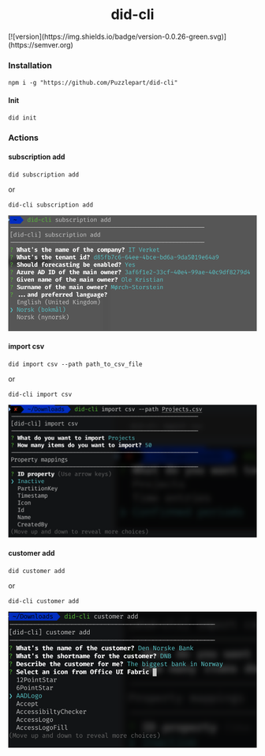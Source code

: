 <!-- ⚠️ This README has been generated from the file(s) "blueprint.md" ⚠️--><h1 align="center">did-cli</h1> [![version](https://img.shields.io/badge/version-0.0.26-green.svg)](https://semver.org)

### Installation

```shell
npm i -g "https://github.com/Puzzlepart/did-cli"
``` 

#### Init

```shell
did init
```


### Actions

#### subscription add

```shell
did subscription add
```

or

```shell
did-cli subscription add
```

![image-20210311092849679](assets/image-20210311092849679.png)


#### import csv

```shell
did import csv --path path_to_csv_file
```

or

```shell
did-cli import csv
```

![image-20210311092955701](assets/image-20210311092955701.png)


#### customer add

```shell
did customer add
```

or

```shell
did-cli customer add
```

![image-20210311093034792](assets/image-20210311093034792.png)
